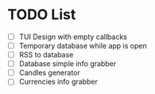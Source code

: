 # TODO List
- [ ] TUI Design with empty callbacks
- [ ] Temporary database while app is open
- [ ] RSS to database
- [ ] Database simple info grabber
- [ ] Candles generator
- [ ] Currencies info grabber